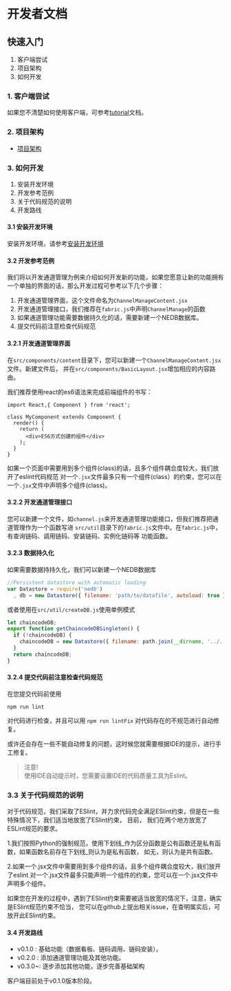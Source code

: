 # 开发者文档

## 快速入门

1. 客户端尝试
2. 项目架构
3. 如何开发

### 1. 客户端尝试

如果您不清楚如何使用客户端，可参考[tutorial](tutorial-Zn.md)文档。

### 2. 项目架构

- [项目架构](architect-Zn.md)

### 3. 如何开发

1. 安装开发环境
2. 开发参考范例
3. 关于代码规范的说明
4. 开发路线

#### 3.1 安装开发环境

安装开发环境，请参考[安装开发环境](./prerequistites-Zn.md)

#### 3.2 开发参考范例
我们将以开发通道管理为例来介绍如何开发新的功能，如果您愿意让新的功能拥有一个单独的界面的话，那么开发过程可参考以下几个步骤：

1. 开发通道管理界面，这个文件命名为`ChannelManageContent.jsx`
2. 开发通道管理接口，我们推荐在`fabric.js`中声明`ChannelManage`的函数
3. 如果通道管理功能需要数据持久化的话，需要新建一个NEDB数据库。
4. 提交代码前注意检查代码规范

#### 3.2.1 开发通道管理界面

在`src/components/content`目录下，您可以新建一个`ChannelManageContent.jsx`文件。新建文件后，
并在`src/components/BasicLayout.jsx`增加相应的内容路由。

我们推荐使用react的es6语法来完成前端组件的书写：

```react
import React,{ Component } from 'react';

class MyComponent extends Component {
  render() {
    return (
      <div>ES6方式创建的组件</div>
    );
  }
}
```
如果一个页面中需要用到多个组件(class)的话，且多个组件耦合度较大，我们放开了eslint代码规范
对一个`.jsx`文件最多只有一个组件(class）的约束，您可以在一个`.jsx`文件中声明多个组件(class)。

#### 3.2.2 开发通道管理接口
您可以新建一个文件，如`channel.js`来开发通道管理功能接口，但我们推荐把通道管理作为一个函数写进
`src/util`目录下的`fabric.js`文件中。在`fabric.js`中，有查询链码、调用链码、安装链码、实例化链码等
功能函数。

#### 3.2.3 数据持久化

如果需要数据持持久化，我们可以新建一个NEDB数据库

```javascript
//Persistent datastore with automatic loading
var Datastore = require('nedb')
  , db = new Datastore({ filename: 'path/to/datafile', autoload: true });
```
或者使用在`src/util/createDB.js`使用单例模式
```javascript
let chaincodeDB;
export function getChaincodeDBSingleton() {
  if (!chaincodeDB) {
    chaincodeDB = new Datastore({ filename: path.join(__dirname, '../../resources/persistence/chaincode.db'), autoload: true });
  }
  return chaincodeDB;
}
```

#### 3.2.4 提交代码前注意检查代码规范
在您提交代码前使用
```
npm run lint
``` 
对代码进行检查，并且可以用
```npm run lintFix``` 对代码存在的不规范进行自动修复。

或许还会存在一些不能自动修复的问题，这时候您就需要根据IDE的提示，进行手工修复。

>注意!<br/>
>使用IDE自动提示时，您需要设置IDE的代码质量工具为Eslint。

### 3.3 关于代码规范的说明

对于代码规范，我们采取了ESlint，并力求代码完全满足ESlint约束，但是在一些特殊情况下，我们适当地放宽了ESlint约束， 目前，
我们在两个地方放宽了ESLint规范的要求。

1.我们按照Python的强制规范，使用下划线_作为区分函数是公有函数还是私有函数，如果函数名前存在下划线_则认为是私有函数，
如无，则认为是共有函数。

2.如果一个.jsx文件中需要用到多个组件的话，且多个组件耦合度较大，我们放开了eslint
对一个.jsx文件最多只能声明一个组件的约束，您可以在一个.jsx文件中声明多个组件。

如果您在开发的过程中，遇到了ESlint约束需要被适当放宽的情况下，注意，确实是ESlint规范约束不恰当，
您可以在github上提出相关issue，在查明属实后，可放开此ESlint约束。

#### 3.4 开发路线
* v0.1.0 : 基础功能（数据看板、链码调用、链码安装）。
* v0.2.0 : 添加通道管理功能及其他功能。
* v0.3.0~: 逐步添加其他功能，逐步完善基础架构

客户端目前处于v0.1.0版本阶段。

